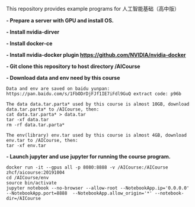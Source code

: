 This repository provides example programs for 人工智能基础（高中版） 

**- Prepare a server with GPU and install OS.** 

**- Install nvidia-dirver** 

**- Install docker-ce** 

**- Install nvidia-docker plugin  https://github.com/NVIDIA/nvidia-docker**

**- Git clone this repository to host directory /AICourse**

**- Download data and env need by this course**

```
Data and env are saved on baidu yunpan: https://pan.baidu.com/s/1FbODrDjFJf1IE7iFdl9GuQ extract code: p96b

The data data.tar.parta* used by this course is almost 10GB, download data.tar.parta* to /AICourse, then: 
cat data.tar.parta* > data.tar
tar -xf data.tar
rm -rf data.tar.parta*

The env(library) env.tar used by this course is almost 4GB, download env.tar to /AICourse, then: 
tar -xf env.tar
```

**- Launch jupyter and use jupyter for running the course program.**

```
docker run -it --gpus all -p 8080:8888 -v /AICourse:/AICourse  zhcf/aicourse:20191004 
cd /AICourse/env 
source bin/activate 
jupyter notebook --no-browser --allow-root --NotebookApp.ip='0.0.0.0' --NotebookApp.port=8888  --NotebookApp.allow_origin='*' --notebook-dir=/AICourse
```
